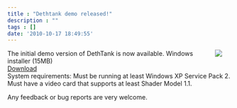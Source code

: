 ```yaml
---
title : "Dethtank demo released!"
description : ""
tags : []
date: '2010-10-17 18:49:55'
---
```


<div style="float:right; margin-right:20px;"><a href="http://i24.photobucket.com/albums/c12/b33rman/gamedev/dethtank/DethTankDemo.png"><img src="http://i24.photobucket.com/albums/c12/b33rman/gamedev/dethtank/th_DethTankDemo.png"></a></div>
The initial demo version of DethTank is now available.
Windows installer (15MB)
<div class="download">
<a href="https://s3.amazonaws.com/beercave.co.uk/DethTankDemo.zip">Download</a>
</div>
System requirements:
Must be running at least Windows XP Service Pack 2.
Must have a video card that supports at least Shader Model 1.1.

Any feedback or bug reports are very welcome.

<!--more-->